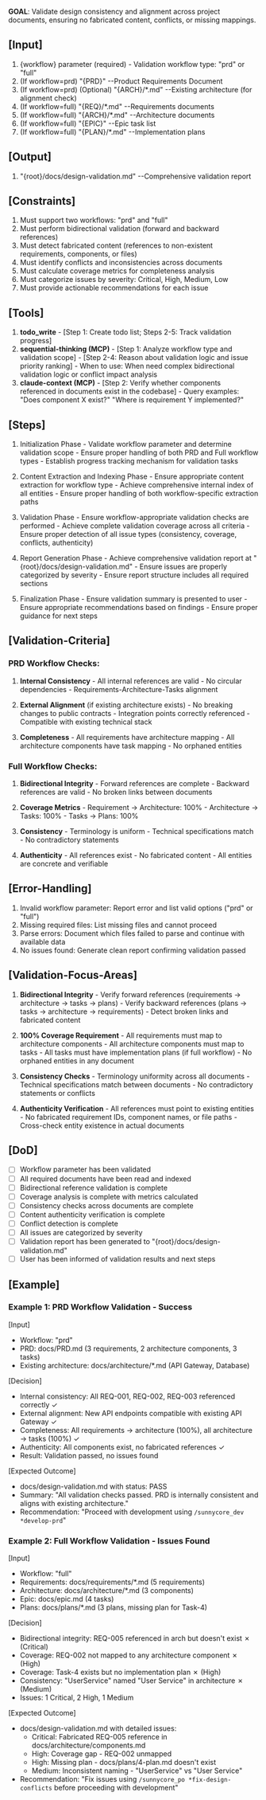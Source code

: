 **GOAL**: Validate design consistency and alignment across project documents, ensuring no fabricated content, conflicts, or missing mappings.

## [Input]
  1. {workflow} parameter (required) - Validation workflow type: "prd" or "full"
  2. (If workflow=prd) "{PRD}" --Product Requirements Document
  3. (If workflow=prd) (Optional) "{ARCH}/*.md" --Existing architecture (for alignment check)
  4. (If workflow=full) "{REQ}/*.md" --Requirements documents
  5. (If workflow=full) "{ARCH}/*.md" --Architecture documents
  6. (If workflow=full) "{EPIC}" --Epic task list
  7. (If workflow=full) "{PLAN}/*.md" --Implementation plans

## [Output]
  1. "{root}/docs/design-validation.md" --Comprehensive validation report

## [Constraints]
  1. Must support two workflows: "prd" and "full"
  2. Must perform bidirectional validation (forward and backward references)
  3. Must detect fabricated content (references to non-existent requirements, components, or files)
  4. Must identify conflicts and inconsistencies across documents
  5. Must calculate coverage metrics for completeness analysis
  6. Must categorize issues by severity: Critical, High, Medium, Low
  7. Must provide actionable recommendations for each issue

## [Tools]
  1. **todo_write**
    - [Step 1: Create todo list; Steps 2-5: Track validation progress]
  2. **sequential-thinking (MCP)**
    - [Step 1: Analyze workflow type and validation scope]
    - [Step 2-4: Reason about validation logic and issue priority ranking]
    - When to use: When need complex bidirectional validation logic or conflict impact analysis
  3. **claude-context (MCP)**
    - [Step 2: Verify whether components referenced in documents exist in the codebase]
    - Query examples: "Does component X exist?" "Where is requirement Y implemented?"

## [Steps]
  1. Initialization Phase
    - Validate workflow parameter and determine validation scope
    - Ensure proper handling of both PRD and Full workflow types
    - Establish progress tracking mechanism for validation tasks

  2. Content Extraction and Indexing Phase
    - Ensure appropriate content extraction for workflow type
    - Achieve comprehensive internal index of all entities
    - Ensure proper handling of both workflow-specific extraction paths

  3. Validation Phase
    - Ensure workflow-appropriate validation checks are performed
    - Achieve complete validation coverage across all criteria
    - Ensure proper detection of all issue types (consistency, coverage, conflicts, authenticity)

  4. Report Generation Phase
    - Achieve comprehensive validation report at "{root}/docs/design-validation.md"
    - Ensure issues are properly categorized by severity
    - Ensure report structure includes all required sections

  5. Finalization Phase
    - Ensure validation summary is presented to user
    - Ensure appropriate recommendations based on findings
    - Ensure proper guidance for next steps

## [Validation-Criteria]

### PRD Workflow Checks:
  1. **Internal Consistency**
    - All internal references are valid
    - No circular dependencies
    - Requirements-Architecture-Tasks alignment
  
  2. **External Alignment** (if existing architecture exists)
    - No breaking changes to public contracts
    - Integration points correctly referenced
    - Compatible with existing technical stack
  
  3. **Completeness**
    - All requirements have architecture mapping
    - All architecture components have task mapping
    - No orphaned entities

### Full Workflow Checks:
  1. **Bidirectional Integrity**
    - Forward references are complete
    - Backward references are valid
    - No broken links between documents
  
  2. **Coverage Metrics**
    - Requirement → Architecture: 100%
    - Architecture → Tasks: 100%
    - Tasks → Plans: 100%
  
  3. **Consistency**
    - Terminology is uniform
    - Technical specifications match
    - No contradictory statements
  
  4. **Authenticity**
    - All references exist
    - No fabricated content
    - All entities are concrete and verifiable

## [Error-Handling]
  1. Invalid workflow parameter: Report error and list valid options ("prd" or "full")
  2. Missing required files: List missing files and cannot proceed
  3. Parse errors: Document which files failed to parse and continue with available data
  4. No issues found: Generate clean report confirming validation passed

## [Validation-Focus-Areas]
  1. **Bidirectional Integrity**
    - Verify forward references (requirements → architecture → tasks → plans)
    - Verify backward references (plans → tasks → architecture → requirements)
    - Detect broken links and fabricated content
  
  2. **100% Coverage Requirement**
    - All requirements must map to architecture components
    - All architecture components must map to tasks
    - All tasks must have implementation plans (if full workflow)
    - No orphaned entities in any document
  
  3. **Consistency Checks**
    - Terminology uniformity across all documents
    - Technical specifications match between documents
    - No contradictory statements or conflicts
  
  4. **Authenticity Verification**
    - All references must point to existing entities
    - No fabricated requirement IDs, component names, or file paths
    - Cross-check entity existence in actual documents

## [DoD]
  - [ ] Workflow parameter has been validated
  - [ ] All required documents have been read and indexed
  - [ ] Bidirectional reference validation is complete
  - [ ] Coverage analysis is complete with metrics calculated
  - [ ] Consistency checks across documents are complete
  - [ ] Content authenticity verification is complete
  - [ ] Conflict detection is complete
  - [ ] All issues are categorized by severity
  - [ ] Validation report has been generated to "{root}/docs/design-validation.md"
  - [ ] User has been informed of validation results and next steps

## [Example]

### Example 1: PRD Workflow Validation - Success
[Input]
- Workflow: "prd"
- PRD: docs/PRD.md (3 requirements, 2 architecture components, 3 tasks)
- Existing architecture: docs/architecture/*.md (API Gateway, Database)

[Decision]
- Internal consistency: All REQ-001, REQ-002, REQ-003 referenced correctly ✓
- External alignment: New API endpoints compatible with existing API Gateway ✓
- Completeness: All requirements → architecture (100%), all architecture → tasks (100%) ✓
- Authenticity: All components exist, no fabricated references ✓
- Result: Validation passed, no issues found

[Expected Outcome]
- docs/design-validation.md with status: PASS
- Summary: "All validation checks passed. PRD is internally consistent and aligns with existing architecture."
- Recommendation: "Proceed with development using `/sunnycore_dev *develop-prd`"

### Example 2: Full Workflow Validation - Issues Found
[Input]
- Workflow: "full"
- Requirements: docs/requirements/*.md (5 requirements)
- Architecture: docs/architecture/*.md (3 components)
- Epic: docs/epic.md (4 tasks)
- Plans: docs/plans/*.md (3 plans, missing plan for Task-4)

[Decision]
- Bidirectional integrity: REQ-005 referenced in arch but doesn't exist ✗ (Critical)
- Coverage: REQ-002 not mapped to any architecture component ✗ (High)
- Coverage: Task-4 exists but no implementation plan ✗ (High)
- Consistency: "UserService" named "User Service" in architecture ✗ (Medium)
- Issues: 1 Critical, 2 High, 1 Medium

[Expected Outcome]
- docs/design-validation.md with detailed issues:
  - Critical: Fabricated REQ-005 reference in docs/architecture/components.md
  - High: Coverage gap - REQ-002 unmapped
  - High: Missing plan - docs/plans/4-plan.md doesn't exist
  - Medium: Inconsistent naming - "UserService" vs "User Service"
- Recommendation: "Fix issues using `/sunnycore_po *fix-design-conflicts` before proceeding with development"

